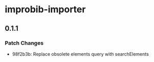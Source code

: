# improbib-importer

## 0.1.1

### Patch Changes

- 98f2b3b: Replace obsolete elements query with searchElements
